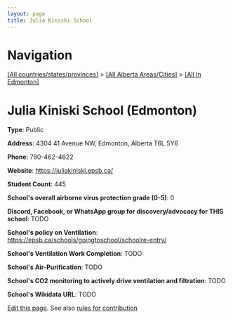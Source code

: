 ```yaml
---
layout: page
title: Julia Kiniski School
---
```

# Navigation

[[All countries/states/provinces]](../../..) > [[All Alberta Areas/Cities]](../..) > [[All In Edmonton]](..)

# Julia Kiniski School (Edmonton)

**Type**: Public

**Address**: 4304 41 Avenue NW, Edmonton, Alberta T6L 5Y6

**Phone**: 780-462-4622

**Website**: <https://juliakiniski.epsb.ca/>

**Student Count**: 445

**School's overall airborne virus protection grade (0-5)**: 0

**Discord, Facebook, or WhatsApp group for discovery/advocacy for THIS school**: TODO

**School's policy on Ventilation**: <https://epsb.ca/schools/goingtoschool/schoolre-entry/>

**School's Ventilation Work Completion**: TODO

**School's Air-Purification**: TODO

**School's CO2 monitoring to actively drive ventilation and filtration**: TODO

**School's Wikidata URL**: TODO


[Edit this page](https://github.com/ventilate-schools/AB/edit/main/./Edmonton/Julia_Kiniski_School.md). See also [rules for contribution](../../../contribution-rules/)